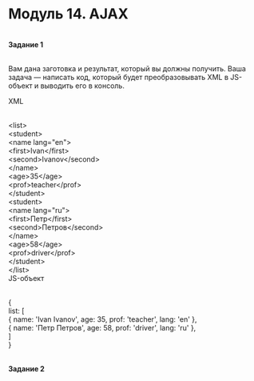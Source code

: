# Модуль 14. AJAX
<br>
<b>Задание 1</b><br><br>

Вам дана заготовка и результат, который вы должны получить. Ваша задача — написать код, который будет преобразовывать XML в JS-объект и выводить его в консоль.<br>

XML<br><br>

&lt;list&gt;<br>
  &lt;student&gt;<br>
    &lt;name lang="en"&gt;<br>
     &lt;first&gt;Ivan&lt;/first&gt;<br>
      &lt;second&gt;Ivanov&lt;/second&gt;<br>
    &lt;/name&gt;<br>
    &lt;age&gt;35&lt;/age&gt;<br>
    &lt;prof&gt;teacher&lt;/prof&gt;<br>
  &lt;/student&gt;<br>
  &lt;student&gt;<br>
    &lt;name lang="ru"&gt;<br>
      &lt;first&gt;Петр&lt;/first&gt;<br>
      &lt;second&gt;Петров&lt;/second&gt;<br>
    &lt;/name&gt;<br>
    &lt;age>58&lt;/age&gt;<br>
    &lt;prof>driver&lt;/prof&gt;<br>
  &lt;/student&gt;<br>
&lt;/list&gt;<br>
JS-объект<br><br>

{<br>
  list: [<br>
    { name: 'Ivan Ivanov', age: 35, prof: 'teacher', lang: 'en' },<br>
    { name: 'Петр Петров', age: 58, prof: 'driver', lang: 'ru' },<br>
  ]<br>
}<br><br>


<b>Задание 2</b><br>
